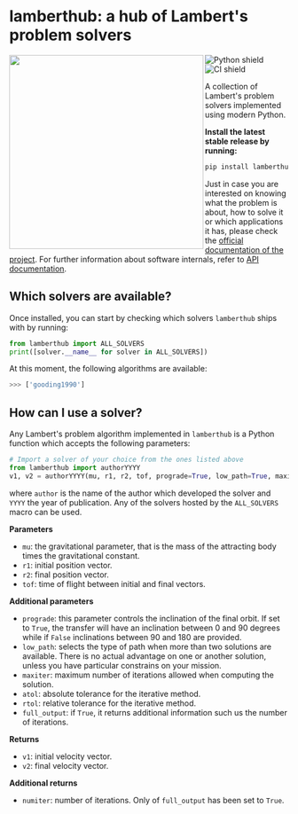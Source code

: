 # lamberthub: a hub of Lambert's problem solvers

<img align="left" width=350px src="https://github.com/jorgepiloto/lamberthub/blob/main/docs/source/_static/lamberts_problem_geometry.png"/>

![Python shield](https://img.shields.io/badge/%F0%9F%90%8D%20Python-%3E%3D%203.8-blue)
![CI shield](https://github.com/jorgepiloto/lamberthub/actions/workflows/ci_actions.yml/badge.svg?branch=main)

A collection of Lambert's problem solvers implemented using modern Python.

**Install the latest stable release by running:**

```bash
pip install lamberthub
```

Just in case you are interested on knowing what the problem is about, how to
solve it or which applications it has, please check the [official documentation
of the project](https://github.com/jorgepiloto/lamberthub/). For further
information about software internals, refer to [API
documentation](https://github.com/jorgepiloto/lamberthub/).


## Which solvers are available?

Once installed, you can start by checking which solvers `lamberthub` ships with
by running:

```python
from lamberthub import ALL_SOLVERS
print([solver.__name__ for solver in ALL_SOLVERS])
```

At this moment, the following algorithms are available:

```bash
>>> ['gooding1990']
```

## How can I use a solver?

Any Lambert's problem algorithm implemented in `lamberthub` is a Python function
which accepts the following parameters:

```python
# Import a solver of your choice from the ones listed above
from lamberthub import authorYYYY
v1, v2 = authorYYYY(mu, r1, r2, tof, prograde=True, low_path=True, maxiter=35, atol=1e-5, rtol=1e-5, full_output=False)
```

where `author` is the name of the author which developed the solver and `YYYY`
the year of publication. Any of the solvers hosted by the `ALL_SOLVERS` macro
can be used.

**Parameters**
* `mu`: the gravitational parameter, that is the mass of the attracting body
  times the gravitational constant.
* `r1`: initial position vector.
* `r2`: final position vector.
* `tof`: time of flight between initial and final vectors.

**Additional parameters**
* `prograde`: this parameter controls the inclination of the final orbit. If set
  to `True`, the transfer will have an inclination between 0 and 90 degrees
  while if `False` inclinations between 90 and 180 are provided.
* `low_path`: selects the type of path when more than two solutions are available.
  There is no actual advantage on one or another solution, unless you have
  particular constrains on your mission.
* `maxiter`: maximum number of iterations allowed when computing the solution.
* `atol`: absolute tolerance for the iterative method.
* `rtol`: relative tolerance for the iterative method.
* `full_output`: if `True`, it returns additional information such us the number
  of iterations. 

**Returns**
* `v1`: initial velocity vector.
* `v2`: final velocity vector.

**Additional returns**
* `numiter`: number of iterations. Only of `full_output` has been set to `True`.
